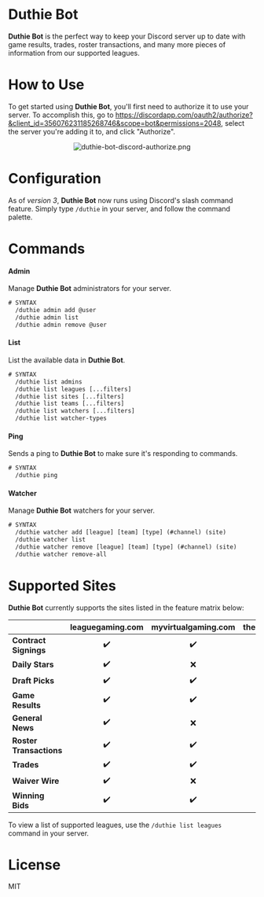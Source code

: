 Duthie Bot
===============
**Duthie Bot** is the perfect way to keep your Discord server up to date with game results, trades, roster transactions, and many more pieces of information from our supported leagues.

How to Use
==========
To get started using **Duthie Bot**, you'll first need to authorize it to use your server. To accomplish this, go to https://discordapp.com/oauth2/authorize?&client_id=356076231185268746&scope=bot&permissions=2048, select the server you're adding it to, and click "Authorize".

<p align="center"><img alt="duthie-bot-discord-authorize.png" src="https://i.imgur.com/Tk4Tk8z.png" /></p>

Configuration
=============
As of *version 3*, **Duthie Bot** now runs using Discord's slash command feature. Simply type `/duthie` in your server, and follow the command palette.

Commands
========
#### Admin
Manage **Duthie Bot** administrators for your server.
```vb
# SYNTAX
  /duthie admin add @user
  /duthie admin list
  /duthie admin remove @user
```

#### List
List the available data in **Duthie Bot**.
```vb
# SYNTAX
  /duthie list admins
  /duthie list leagues [...filters]
  /duthie list sites [...filters]
  /duthie list teams [...filters]
  /duthie list watchers [...filters]
  /duthie list watcher-types
```

#### Ping
Sends a ping to **Duthie Bot** to make sure it's responding to commands.
```vb
# SYNTAX
  /duthie ping
```

#### Watcher
Manage **Duthie Bot** watchers for your server.
```vb
# SYNTAX
  /duthie watcher add [league] [team] [type] (#channel) (site)
  /duthie watcher list
  /duthie watcher remove [league] [team] [type] (#channel) (site)
  /duthie watcher remove-all
```

Supported Sites
===============
**Duthie Bot** currently supports the sites listed in the feature matrix below:

&nbsp;                  | **leaguegaming.com** | **myvirtualgaming.com** | **thespnhl.com**
------------------------|:--------------------:|:-----------------------:|:----------------:
**Contract Signings**   | ✔️                   | ✔️                     | ❌              
**Daily Stars**         | ✔️                   | ❌                     | ❌              
**Draft Picks**         | ✔️                   | ✔️                     | ❌              
**Game Results**        | ✔️                   | ✔️                     | ✔️              
**General News**        | ✔️                   | ❌                     | ❌              
**Roster Transactions** | ✔️                   | ✔️                     | ❌              
**Trades**              | ✔️                   | ✔️                     | ❌              
**Waiver Wire**         | ✔️                   | ❌                     | ❌              
**Winning Bids**        | ✔️                   | ✔️                     | ❌              

To view a list of supported leagues, use the `/duthie list leagues` command in your server.

License
=======
MIT
